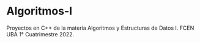 # Algoritmos-I
Proyectos en C++ de la materia Algoritmos y Estructuras de Datos I.  FCEN UBA 1° Cuatrimestre 2022.
